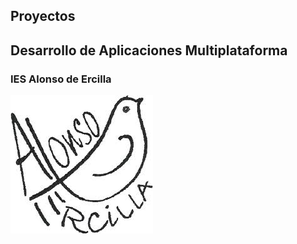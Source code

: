 ## Proyectos
## Desarrollo de Aplicaciones Multiplataforma
### IES  Alonso de Ercilla

![Ercilla.jpg](img/Ercilla.jpg)
<!--
**davidencinas294/davidencinas294** is a ✨ _special_ ✨ repository because its `README.md` (this file) appears on your GitHub profile.

